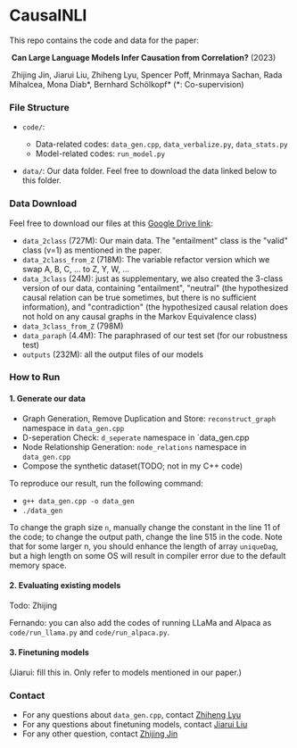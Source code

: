 # CausalNLI

This repo contains the code and data for the paper: 

​		**Can Large Language Models Infer Causation from Correlation?** (2023)

​		Zhijing Jin, Jiarui Liu, Zhiheng Lyu, Spencer Poff, Mrinmaya Sachan, Rada Mihalcea, Mona Diab\*, Bernhard Schölkopf\*       (*: Co-supervision)

### File Structure

- `code/`:
  - Data-related codes: `data_gen.cpp`, `data_verbalize.py`, `data_stats.py`
  - Model-related codes: `run_model.py` 

- `data/`: Our data folder. Feel free to download the data linked below to this folder.



### Data Download

Feel free to download our files at this [Google Drive link](https://drive.google.com/drive/folders/1a90-cCOFvrtbk30nXaW5GgFY_74A56c0):

- `data_2class` (727M): Our main data. The "entailment" class is the "valid" class (v=1) as mentioned in the paper.
- `data_2class_from_Z` (718M): The variable refactor version which we swap A, B, C, ... to Z, Y, W, ...
- `data_3class` (24M): just as supplementary, we also created the 3-class version of our data, containing "entailment", "neutral" (the hypothesized causal relation can be true sometimes, but there is no sufficient information), and "contradiction" (the hypothesized causal relation does not hold on any causal graphs in the Markov Equivalence class)
- `data_3class_from_Z` (798M) 
- `data_paraph` (4.4M): The paraphrased of our test set (for our robustness test)
- `outputs` (232M): all the output files of our models

### How to Run

#### 1. Generate our data

* Graph Generation, Remove Duplication and Store: `reconstruct_graph` namespace in `data_gen.cpp`
* D-seperation Check: `d_seperate` namespace in `data_gen.cpp
* Node Relationship Generation: `node_relations` namespace in `data_gen.cpp`
* Compose the synthetic dataset(TODO; not in my C++ code)

To reproduce our result, run the following command:

* `g++ data_gen.cpp -o data_gen`
* `./data_gen`

To change the graph size `n`, manually change the constant in the line 11 of the code; to change the output path, change the line 515 in the code. Note that for some larger n, you should enhance the length of array `uniqueDag`, but a high length on some OS will result in compiler error due to the default memory space.

#### 2. Evaluating existing models

Todo: Zhijing

Fernando: you can also add the codes of running LLaMa and Alpaca as `code/run_llama.py` and `code/run_alpaca.py`.

#### 3. Finetuning models

(Jiarui: fill this in. Only refer to models mentioned in our paper.)

### Contact

- For any questions about  `data_gen.cpp`, contact [Zhiheng Lyu](https://cogito233.github.io/)
- For any questions about finetuning models, contact [Jiarui Liu](https://jiarui-liu.github.io/)
- For any other question, contact [Zhijing Jin](https://zhijing-jin.com)
